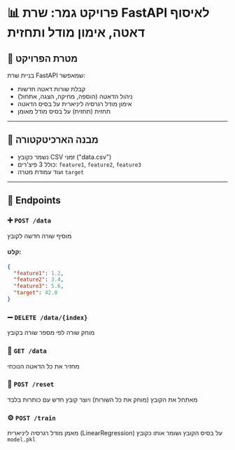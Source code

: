# 📊 פרויקט גמר: שרת FastAPI לאיסוף דאטה, אימון מודל ותחזית

## 🎯 מטרת הפרויקט
בניית שרת FastAPI שמאפשר:
- קבלת שורות דאטה חדשות
- ניהול הדאטה (הוספה, מחיקה, הצגה, אתחול)
- אימון מודל רגרסיה ליניארית על בסיס הדאטה
- תחזית (תחזית) על בסיס מודל מאומן

---

## 🧱️ מבנה הארכיטקטורה
- נשמר כקובץ CSV זמני ("data.csv")
- כולל 3 פיצ'רים: `feature1`, `feature2`, `feature3`
- ועוד עמודת מטרה `target`

---

## 🔌 Endpoints

### ➕ `POST /data`
מוסיף שורה חדשה לקובץ
#### קלט:
```json
{
  "feature1": 1.2,
  "feature2": 3.4,
  "feature3": 5.6,
  "target": 42.0
}
```

### ➖ `DELETE /data/{index}`
מוחק שורה לפי מספר שורה בקובץ

### 📄 `GET /data`
מחזיר את כל הדאטה הנוכחי

### 🔄 `POST /reset`
מאתחל את הקובץ (מוחק את כל השורות)
ויוצר קובץ חדש עם כותרות בלבד

### ⚙️ `POST /train`
מאמן מודל רגרסיה ליניארית (LinearRegression) על בסיס הקובץ
ושומר אותו כקובץ `model.pkl`
